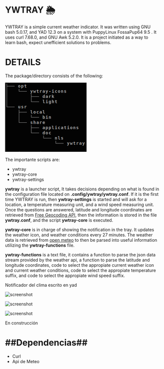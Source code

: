 YWTRAY     🌦
=============
YWTRAY is a simple current weather indicator. It was written using GNU bash 5.0.17, and YAD 12.3 on a system with PuppyLinux FossaPup64 9.5 . It uses curl 7.68.0, and GNU Awk 5.2.0. 
It is a project initiated as a way to learn bash, expect unefficient solutions to problems.

DETAILS
======
The package/directory consists of the following:


![Alt text](/read_assets/structure01-20230317_42.png.png?raw=true "Directory Main Structure")

The importante scripts are:

* ywtray
* ywtray-core
* ywtray-settings

**ywtray** is a launcher script, It takes decisions depending on what is found in the configuration file located on **.config/ywtray/ywtray.conf**. If it is the first time YWTRAY is run, then **ywtray-settings** is started and will ask for a location, a temperature measuring unit, and a wind speed measuring unit. Once the questions are answered, latitude and longitude coordinates are retrieved from [Free Geocoding API](https://geocode.maps.co/ "Free Geocoding API"), then the information is  stored in the file  **ywtray.conf**, and the script **ywtray-core** is executed.   

**ywtray-core** is in charge of showing the notification in the tray. It updates the weather icon, and weather conditions every 27 minutes. The weather data is retrieved from [open meteo](https://open-meteo.com/en/docs "open-meteo.com") to then be parsed into useful information utilizing the **ywtray-functions** file. 

**ywtray-functions** is a text file, it contains a function to parse the json data stream provided by the weather api, a function to parse the latitude and longitude coordinates, code to select the appropiate current weather icon and current weather conditions, code to select the appropiate temperature suffix, and code to select the appropiate wind speed suffix.




Notificador del clima escrito en yad

![screenshot](https://i.postimg.cc/cJXscvTS/image-16.png)
 
![screenshot](https://i.postimg.cc/P5MLBrK6/image-20.png)

![screenshot](https://i.postimg.cc/HxnTvTP7/image-19.png)

En construcción

##Dependencias##
=================

- Curl
- Api de Meteo
